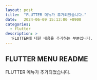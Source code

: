 ```yaml
---
layout: post
title:  "FLUTTER 메뉴가 추가되었습니다."
date:   2024-06-09 15:13:00 +0900
categories: 
  - flutter
description: >
  'FLUTTER에 대한 내용을 추가하는 부분입니다.
---
```

## FLUTTER MENU README
FLUTTER 메뉴가 추가되었습니다.
